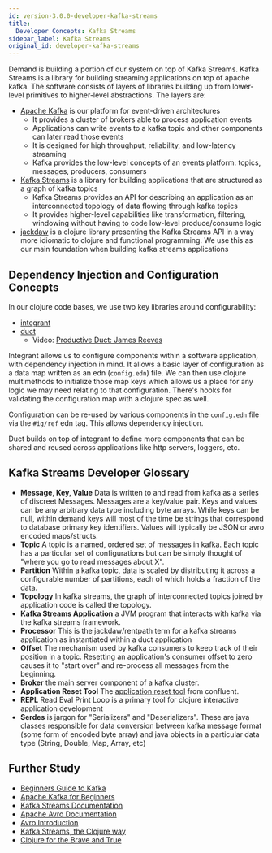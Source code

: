 ```yaml
---
id: version-3.0.0-developer-kafka-streams
title:
  Developer Concepts: Kafka Streams
sidebar_label: Kafka Streams
original_id: developer-kafka-streams
---
```


Demand is building a portion of our system on top of Kafka Streams. Kafka Streams is a library for building streaming applications on top of apache kafka. The software consists of layers of libraries building up from lower-level primitives to higher-level abstractions. The layers are:

- [Apache Kafka](https://kafka.apache.org/documentation/) is our platform for event-driven architectures
  - It provides a cluster of brokers able to process application events
  - Applications can write events to a kafka topic and other components can later read those events
  - It is designed for high throughput, reliability, and low-latency streaming
  - Kafka provides the low-level concepts of an events platform: topics, messages, producers, consumers
- [Kafka Streams](https://kafka.apache.org/24/documentation/streams/developer-guide/) is a library for building applications that are structured as a graph of kafka topics
  - Kafka Streams provides an API for describing an application as an interconnected topology of data flowing through kafka topics
  - It provides higher-level capabilities like transformation, filtering, windowing without having to code low-level produce/consume logic
- [jackdaw](https://github.com/FundingCircle/jackdaw) is a clojure library presenting the Kafka Streams API in a way more idiomatic to clojure and functional programming. We use this as our main foundation when building kafka streams applications

## Dependency Injection and Configuration Concepts

In our clojure code bases, we use two key libraries around configurability:

- [integrant](https://github.com/weavejester/integrant)
- [duct](https://github.com/duct-framework/duct)
  - Video: [Productive Duct: James Reeves](https://www.youtube.com/watch?v=IVnBW2mT7Po)

Integrant allows us to configure components within a software application, with dependency injection in mind. It allows a basic layer of configuration as a data map written as an edn (`config.edn`) file. We can then use clojure multimethods to initialize those map keys which allows us a place for any logic we may need relating to that configuration. There's hooks for validating the configuration map with a clojure spec as well.

Configuration can be re-used by various components in the `config.edn` file via the `#ig/ref` edn tag. This allows dependency injection.

Duct builds on top of integrant to define more components that can be shared and reused across applications like http servers, loggers, etc.

## Kafka Streams Developer Glossary

- **Message, Key, Value** Data is written to and read from kafka as a series of discreet Messages. Messages are a key/value pair. Keys and values can be any arbitrary data type including byte arrays. While keys can be null, within demand keys will most of the time be strings that correspond to database primary key identifiers. Values will typically be JSON or avro encoded maps/structs.
- **Topic** A topic is a named, ordered set of messages in kafka. Each topic has a particular set of configurations but can be simply thought of "where you go to read messages about X".
- **Partition** Within a kafka topic, data is scaled by distributing it across a configurable number of partitions, each of which holds a fraction of the data.
- **Topology** In kafka streams, the graph of interconnected topics joined by application code is called the topology.
- **Kafka Streams Application** a JVM program that interacts with kafka via the kafka streams framework.
- **Processor** This is the jackdaw/rentpath term for a kafka streams application as instantiated within a duct application
- **Offset** The mechanism used by kafka consumers to keep track of their position in a topic. Resetting an application's consumer offset to zero causes it to "start over" and re-process all messages from the beginning.
- **Broker** the main server component of a kafka cluster.
- **Application Reset Tool** The [application reset tool](https://docs.confluent.io/current/streams/developer-guide/app-reset-tool.html) from confluent.
- **REPL** Read Eval Print Loop is a primary tool for clojure interactive application development
- **Serdes** is jargon for "Serializers" and "Deserializers". These are java classes responsible for data conversion between kafka message format (some form of encoded byte array) and java objects in a particular data type (String, Double, Map, Array, etc)

## Further Study

- [Beginners Guide to Kafka](https://iteritory.com/beginners-guide-apache-kafka-basic-architecture-components-concepts/)
- [Apache Kafka for Beginners](https://www.youtube.com/playlist?list=PLt1SIbA8guusxiHz9bveV-UHs_biWFegU)
- [Kafka Streams Documentation](https://docs.confluent.io/current/streams/index.html)
- [Apache Avro Documentation](https://avro.apache.org/docs/current/)
- [Avro Introduction](https://www.youtube.com/watch?v=SZX9DM_gyOE)
- [Kafka Streams, the Clojure way](https://clojure-conundrums.co.uk/posts/kafka-streams-the-clojure-way/)
- [Clojure for the Brave and True](https://www.braveclojure.com/clojure-for-the-brave-and-true/)
